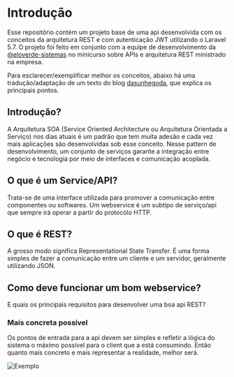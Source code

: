 <h1>Introdução</h1>

Esse repositório contém um projeto base de uma api desenvolvida com os conceitos da arquitetura REST e com autenticação JWT utilizando o Laravel 5.7. O projeto foi feito em conjunto com a equipe de desenvolvimento da [@eloverde-sistemas](https://github.com/eloverde-sistemas) no minicurso sobre APIs e arquitetura REST ministrado na empresa.

Para esclarecer/exemplificar melhor os conceitos, abaixo há uma tradução/adaptação de um texto do blog [dasunhegoda](http://dasunhegoda.com/rest-api-architecture-best-practices/1049/), que explica os principais pontos. 

<h2>Introdução?</h2>

A Arquitetura SOA (Service Oriented Architecture ou Arquitetura Orientada a Serviço) nos dias atuais é um padrão que tem muita adesão e cada vez mais aplicações são desenvolvidas sob esse conceito. Nesse pattern de desenvolvimento, um conjunto de serviços garante a integração entre negócio e tecnologia por meio de interfaces e comunicação acoplada. 

<h2>O que é um Service/API?</h2>
Trata-se de uma interface utilizada para promover a comunicação entre componentes ou softwares. Um webservice é um subtipo de serviço/api que sempre irá operar a partir do protocólo HTTP.

<h2>O que é REST?</h2>

A grosso modo significa Representational State Transfer. É uma forma simples de fazer a comunicação entre um cliente e um servidor, geralmente utilizando JSON.

<h2>Como deve funcionar um bom webservice?</h2>

E quais os principais requisitos para desenvolver uma boa api REST?

<h3>Mais concreta possível</h3>

Os pontos de entrada para a api devem ser simples e refletir a lógica do sistema o máximo possível para o client que a está consumindo. Então quanto mais concreto e mais representar a realidade, melhor será.


![Exemplo](http://dasunhegoda.com/wp-content/uploads/2015/10/Diagram1.png)

